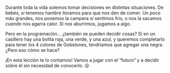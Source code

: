 <gs-attire
  attire-url="https://raw.githubusercontent.com/MumukiProject/mumuki-guia-gobstones-alternativa-kids/master/assets/attires/config.json">
</gs-attire>
<gs-toolbox toolbox-url="https://raw.githubusercontent.com/MumukiProject/mumuki-guia-gobstones-repeticion-simple-kids/master/toolbox.xml"></gs-toolbox>

Durante toda la vida solemos tomar decisiones en distintas situaciones. De bebés, _si_ tenemos hambre lloramos para que nos den de comer. Un poco más grandes, nos ponemos la campera _si_ sentimos frío, o nos la sacamos _cuando_ nos agarra calor. _Si_ nos aburrimos, jugamos a algo. 

Pero en la programación… ¿también se pueden decidir cosas? Si en un casillero hay una bolita roja, una verde, y una azul, y queremos completarlo para tener los 4 colores de Gobstones, tendríamos que agregar una negra. ¿Pero eso cómo se hace? 

¡En esta lección te lo contamos! Vamos a jugar con el “futuro” y a decidir sobre él sin necesidad de conocerlo. :open_mouth: